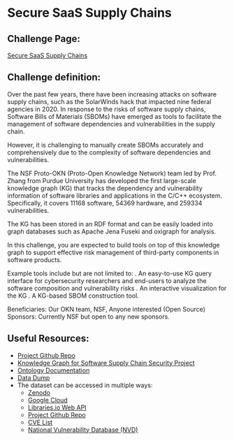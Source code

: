 # Secure SaaS Supply Chains
## Challenge Page: 
[Secure SaaS Supply Chains ](https://app.knowhax.com/challenge_pop-hack/1741242356385x837731923223175000)

## Challenge definition: 
Over the past few years, there have been increasing attacks on software supply chains, such as the SolarWinds hack that impacted nine federal agencies in 2020. 
In response to the risks of software supply chains, Software Bills of Materials (SBOMs) have emerged as tools to facilitate the management of software dependencies and vulnerabilities in the supply chain.

However, it is challenging to manually create SBOMs accurately and comprehensively due to the complexity of software dependencies and vulnerabilities.

The NSF Proto-OKN (Proto-Open Knowledge Network) team led by Prof. Zhang from Purdue University has developed the first large-scale knowledge graph (KG) that tracks the dependency and vulnerability information of software libraries and applications in the C/C++ ecosystem. 
Specifically, it covers 11168 software, 54369 hardware, and 259334 vulnerabilities. 

The KG has been stored in an RDF format and can be easily loaded into graph databases such as Apache Jena Fuseki and oxigraph for analysis.  

In this challenge, you are expected to build tools on top of this knowledge graph to support effective risk management of third-party components in software products. 

Example tools include but are not limited to:
   . An easy-to-use KG query interface for cybersecurity researchers and end-users to analyze the software composition and vulnerability risks
   . An interactive visualization for the KG
   . A KG-based SBOM construction tool.

Beneficiaries: Our OKN team, NSF, Anyone interested (Open Source)
Sponsors: Currently NSF but open to any new sponsors. 

## Useful Resources:
- [Project Github Repo](https://github.com/ghudeihed/secure_chain_kg)
- [Knowledge Graph for Software Supply Cha​in Security Project](https://purdue-hcss.github.io/nsf-software-supply-chain_security/)
- [Ontology Documentation](https://w3id.org/secure-chain)
- [Data Dump](https://github.com/purdue-hcss/secure-chain-knowledge-graph)
- The dataset can be accessed in multiple ways:
  - [Zenodo](https://zenodo.org/records/808273#.WV35s9Pytcw) 
  - [Google Cloud](https://console.cloud.google.com/marketplace/product/libraries-io/librariesio?pli=1&project=the-onr-project)
  - [Libraries.io Web API](https://libraries.io/api)
  - [Project Github Repo](https://github.com/ghudeihed/secure_chain_kg)
  - [CVE List](https://www.cve.org/Downloads)
  - [National Vulnerability Database (NVD)](https://nvd.nist.gov/vuln/data-feeds)